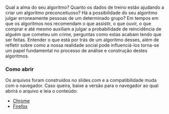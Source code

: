 Qual a alma do seu algoritmo? Quanto os dados de treino estão ajudando a criar um algoritmo preconceituoso? Há a possibilidade do
seu algoritmo julgar erroneamente pessoas de um determinado grupo? Em tempos em que os algoritmos nos recomendam o que assistir,
o que ouvir, o que comprar e até mesmo auxiliam a julgar a probabilidade de reincidência de alguém que cometeu um crime, perguntas
como estas acabam tendo que ser feitas. Entender o que está por trás de um algoritmo desses, além de refletir sobre como a nossa
realidade social pode influenciá-los torna-se um papel fundamental no processo de análise e construção destes algoritmos.

### Como abrir
Os arquivos foram construídos no slides.com e a compatibilidade muda com o navegador. Caso queira, baixe a versão para o navegador ao qual abrirá o arquivo e leia o conteúdo:
- [Chrome](https://github.com/isacmoura/talks/blob/master/Campus-Party-Brasil-12/analisando_o_preconceito-machine_learning-chrome.html)
- [Firefox](https://github.com/isacmoura/talks/blob/master/Campus-Party-Brasil-12/analisando_o_preconceito-machine-learning_firefox.html)
